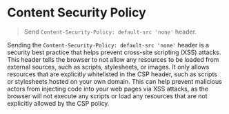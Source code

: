 # Content Security Policy

> Send `Content-Security-Policy: default-src 'none'` header.

Sending the `Content-Security-Policy: default-src 'none'` header is a security best practice that helps prevent cross-site scripting (XSS) attacks. This header tells the browser to not allow any resources to be loaded from external sources, such as scripts, stylesheets, or images. It only allows resources that are explicitly whitelisted in the CSP header, such as scripts or stylesheets hosted on your own domain. This can help prevent malicious actors from injecting code into your web pages via XSS attacks, as the browser will not execute any scripts or load any resources that are not explicitly allowed by the CSP policy.
